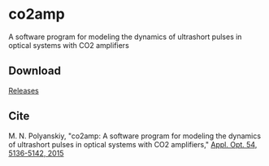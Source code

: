 co2amp
======

A software program for modeling the dynamics of ultrashort pulses in optical systems with CO2 amplifiers

Download
--------
[Releases](https://github.com/polyanskiy/co2amp/releases/)

Cite
--------
M. N. Polyanskiy, "co2amp: A software program for modeling the dynamics of ultrashort pulses in optical systems with CO2 amplifiers," [Appl. Opt. 54, 5136-5142, 2015](http://dx.doi.org/10.1364/AO.54.005136)

